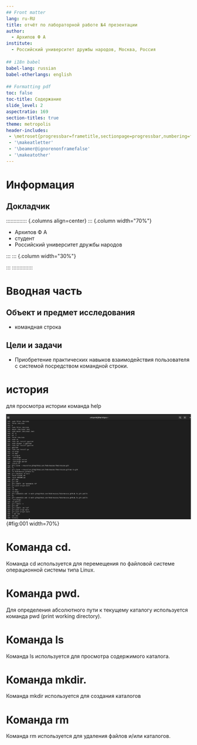 ```yaml
---
## Front matter
lang: ru-RU
title: отчёт по лабораторной работе №4 презентации
author:
  - Архипов Ф А
institute:
  - Российский университет дружбы народов, Москва, Россия

## i18n babel
babel-lang: russian
babel-otherlangs: english

## Formatting pdf
toc: false
toc-title: Содержание
slide_level: 2
aspectratio: 169
section-titles: true
theme: metropolis
header-includes:
 - \metroset{progressbar=frametitle,sectionpage=progressbar,numbering=fraction}
 - '\makeatletter'
 - '\beamer@ignorenonframefalse'
 - '\makeatother'
---
```


# Информация

## Докладчик

:::::::::::::: {.columns align=center}
::: {.column width="70%"}

  * Архипов Ф А
  * студент
  * Российский университет дружбы народов

:::
::: {.column width="30%"}



:::
::::::::::::::

# Вводная часть


## Объект и предмет исследования

- командная строка


## Цели и задачи

- Приобретение практических навыков взаимодействия пользователя с системой посредством командной строки.




# история
для просмотра истории команда help

![](image/1.png){#fig:001 width=70%}

# Команда cd.
Команда cd используется для перемещения по файловой системе операционной системы типа Linux.

# Команда pwd.
Для определения абсолютного пути к текущему каталогу используется
команда pwd (print working directory).

# Команда ls
Команда ls используется для просмотра содержимого каталога.

# Команда mkdir.
Команда mkdir используется для создания каталогов

# Команда rm
Команда rm используется для удаления файлов и/или каталогов.

